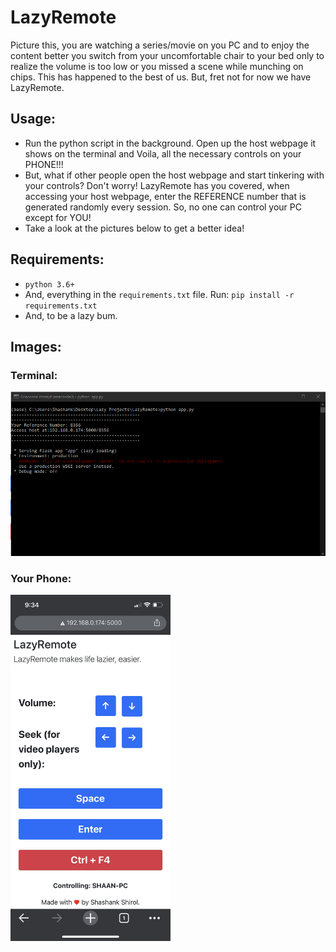 # LazyRemote

Picture this, you are watching a series/movie on you PC and to enjoy the content better you switch from your uncomfortable chair to your bed only to realize the volume is too low or you missed a scene while munching on chips. This has happened to the best of us. But, fret not for now we have LazyRemote.

## Usage:

- Run the python script in the background. Open up the host webpage it shows on the terminal and Voila, all the necessary controls on your PHONE!!!
- But, what if other people open the host webpage and start tinkering with your controls? Don't worry! LazyRemote has you covered, when accessing your host webpage, enter the REFERENCE number that is generated randomly every session. So, no one can control your PC except for YOU!
- Take a look at the pictures below to get a better idea!

## Requirements:

- `python 3.6+`
- And, everything in the `requirements.txt` file. Run: `pip install -r requirements.txt`
- And, to be a lazy bum.

## Images:

### Terminal:

<img src="https://github.com/shashankshirol/LazyRemote/blob/main/Images/LazyRemoteTerminal.png" width="1024">

### Your Phone:

<img src="https://github.com/shashankshirol/LazyRemote/blob/main/Images/LazyRemotePhone.jpg" width="256">

